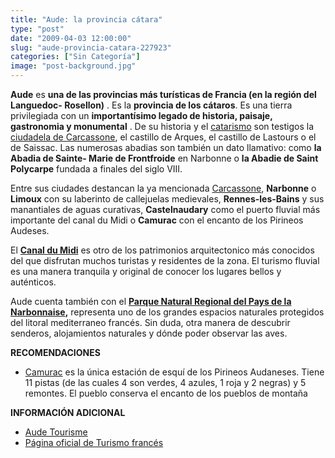 ```yaml
---
title: "Aude: la provincia cátara"
type: "post"
date: "2009-04-03 12:00:00"
slug: "aude-provincia-catara-227923"
categories: ["Sin Categoría"]
image: "post-background.jpg"
---
```


**[](/wp-content/uploads/2009/04/227923-130393.jpg)Aude** es **una de las provincias más turísticas de Francia (en la región del Languedoc- Rosellon)** . Es la **provincia de los cátaros**. Es una tierra privilegiada con un **importantísimo legado de historia, paisaje, gastronomia y monumental** . De su historia y el [catarismo](http://www.missviajes.com/ruta-cataros-9504) son testigos la [ciudadela de Carcassone](http://www.missviajes.com/carcassone-20614), el castillo de Arques, el castillo de Lastours o el de Saissac. Las numerosas abadias son también un dato llamativo: como **la Abadia de Sainte- Marie de Frontfroide** en Narbonne o **la Abadie de Saint Polycarpe** fundada a finales del siglo VIII.

Entre sus ciudades destancan la ya mencionada [Carcassone](http://www.missviajes.com/carcassone-20614), **Narbonne** o **Limoux** con su laberinto de callejuelas medievales, **Rennes-les-Bains** y sus manantiales de aguas curativas, **Castelnaudary** como el puerto fluvial más importante del canal du Midi o **Camurac** con el encanto de los Pirineos Audeses.

El **[Canal du Midi](http://www.missviajes.com/navegar-canal-du-midi-9503)** es otro de los patrimonios arquitectonico más conocidos del que disfrutan muchos turistas y residentes de la zona. El turismo fluvial es una manera tranquila y original de conocer los lugares bellos y auténticos.

Aude cuenta también con el **[Parque Natural Regional del Pays de la Narbonnaise](http://www.parc-naturel-narbonnaise.fr/),** representa uno de los grandes espacios naturales protegidos del litoral mediterraneo francés. Sin duda, otra manera de descubrir senderos, alojamientos naturales y dónde poder observar las aves.

**RECOMENDACIONES**

- [Camurac](http://www.lespyrenees.net/es/station,3,Camurac.html) es la única estación de esquí de los Pirineos Audaneses. Tiene 11 pistas (de las cuales 4 son verdes, 4 azules, 1 roja y 2 negras) y 5 remontes. El pueblo conserva el encanto de los pueblos de montaña

**INFORMACIÓN ADICIONAL**

- [Aude Tourisme](http://www.audetourisme.com/default.aspx?lg=4)
- [Página oficial de Turismo francés](http://es.franceguide.com/)